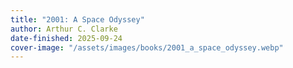 ```yaml
---
title: "2001: A Space Odyssey"
author: Arthur C. Clarke
date-finished: 2025-09-24
cover-image: "/assets/images/books/2001_a_space_odyssey.webp" 
---
```



